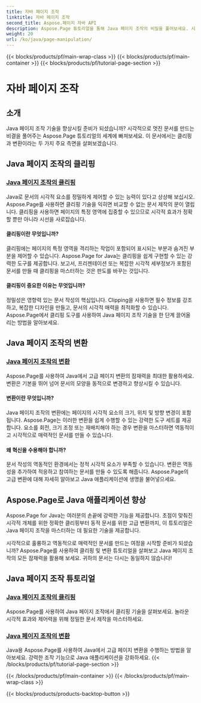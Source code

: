 ```yaml
---
title: 자바 페이지 조작
linktitle: 자바 페이지 조작
second_title: Aspose.페이지 자바 API
description: Aspose.Page 튜토리얼을 통해 Java 페이지 조작의 비밀을 풀어보세요. 시각적으로 멋진 문서를 쉽게 만들기 위해 클리핑과 변형에 대해 알아보세요.
weight: 20
url: /ko/java/page-manipulation/
---
```


{{< blocks/products/pf/main-wrap-class >}}
{{< blocks/products/pf/main-container >}}
{{< blocks/products/pf/tutorial-page-section >}}

# 자바 페이지 조작


## 소개

Java 페이지 조작 기술을 향상시킬 준비가 되셨습니까? 시각적으로 멋진 문서를 만드는 비결을 풀어주는 Aspose.Page 튜토리얼의 세계에 빠져보세요. 이 문서에서는 클리핑과 변환이라는 두 가지 주요 측면을 살펴보겠습니다.

## Java 페이지 조작의 클리핑

### [Java 페이지 조작의 클리핑](./clipping/)

Java로 문서의 시각적 요소를 정밀하게 제어할 수 있는 능력이 있다고 상상해 보십시오. Aspose.Page를 사용하면 클리핑 기술을 익히면 비교할 수 없는 문서 제작의 문이 열립니다. 클리핑을 사용하면 페이지의 특정 영역에 집중할 수 있으므로 시각적 효과가 정확할 뿐만 아니라 시선을 사로잡습니다.

#### 클리핑이란 무엇입니까?

클리핑에는 페이지의 특정 영역을 격리하는 작업이 포함되어 표시되는 부분과 숨겨진 부분을 제어할 수 있습니다. Aspose.Page for Java는 클리핑을 쉽게 구현할 수 있는 강력한 도구를 제공합니다. 보고서, 프리젠테이션 또는 복잡한 시각적 세부정보가 포함된 문서를 만들 때 클리핑을 마스터하는 것은 판도를 바꾸는 것입니다.

#### 클리핑이 중요한 이유는 무엇입니까?

정밀성은 영향력 있는 문서 작성의 핵심입니다. Clipping을 사용하면 필수 정보를 강조하고, 복잡한 디자인을 만들고, 문서의 시각적 매력을 최적화할 수 있습니다. Aspose.Page에서 클리핑 도구를 사용하여 Java 페이지 조작 기술을 한 단계 끌어올리는 방법을 알아보세요.

## Java 페이지 조작의 변환

### [Java 페이지 조작의 변환](./transformations/)

Aspose.Page를 사용하여 Java에서 고급 페이지 변환의 잠재력을 최대한 활용하세요. 변환은 기본을 뛰어 넘어 문서의 모양을 동적으로 변경하고 향상시킬 수 있습니다.

#### 변환이란 무엇입니까?

Java 페이지 조작의 변환에는 페이지의 시각적 요소의 크기, 위치 및 방향 변경이 포함됩니다. Aspose.Page는 이러한 변환을 쉽게 수행할 수 있는 강력한 도구 세트를 제공합니다. 요소를 회전, 크기 조정 또는 재배치해야 하는 경우 변환을 마스터하면 역동적이고 시각적으로 매력적인 문서를 만들 수 있습니다.

#### 왜 혁신을 수용해야 합니까?

문서 작성의 역동적인 환경에서는 정적 시각적 요소가 부족할 수 있습니다. 변환은 역동성을 추가하여 적응하고 참여하는 문서를 만들 수 있도록 해줍니다. Aspose.Page의 고급 변환에 대해 자세히 알아보고 Java 애플리케이션에 생명을 불어넣으세요.

## Aspose.Page로 Java 애플리케이션 향상

Aspose.Page for Java는 여러분의 손끝에 강력한 기능을 제공합니다. 초점이 맞춰진 시각적 개체를 위한 정확한 클리핑부터 동적 문서를 위한 고급 변환까지, 이 튜토리얼은 Java 페이지 조작을 마스터하는 데 필요한 기술을 제공합니다.

시각적으로 훌륭하고 역동적으로 매력적인 문서를 만드는 여정을 시작할 준비가 되셨습니까? Aspose.Page를 사용하여 클리핑 및 변환 튜토리얼을 살펴보고 Java 페이지 조작의 모든 잠재력을 활용해 보세요. 귀하의 문서는 다시는 동일하지 않습니다!
## Java 페이지 조작 튜토리얼
### [Java 페이지 조작의 클리핑](./clipping/)
Aspose.Page를 사용하여 Java 페이지 조작에서 클리핑 기술을 살펴보세요. 놀라운 시각적 효과와 제어력을 위해 정밀한 문서 제작을 마스터하세요.
### [Java 페이지 조작의 변환](./transformations/)
Java용 Aspose.Page를 사용하여 Java에서 고급 페이지 변환을 수행하는 방법을 알아보세요. 강력한 조작 기능으로 Java 애플리케이션을 강화하세요.
{{< /blocks/products/pf/tutorial-page-section >}}

{{< /blocks/products/pf/main-container >}}
{{< /blocks/products/pf/main-wrap-class >}}

{{< blocks/products/products-backtop-button >}}
